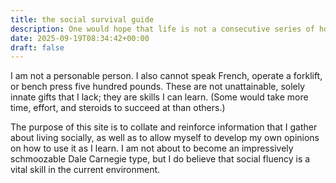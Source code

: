 ```yaml
---
title: the social survival guide
description: One would hope that life is not a consecutive series of hostage situations.
date: 2025-09-19T08:34:42+00:00
draft: false
---
```

I am not a personable person. I also cannot speak French, operate a forklift, or bench press five hundred pounds. These are not unattainable, solely innate gifts that I lack; they are skills I can learn. (Some would take more time, effort, and steroids to succeed at than others.)  

The purpose of this site is to collate and reinforce information that I gather about living socially, as well as to allow myself to develop my own opinions on how to use it as I learn. I am not about to become an impressively schmoozable Dale Carnegie type, but I do believe that social fluency is a vital skill in the current environment.

